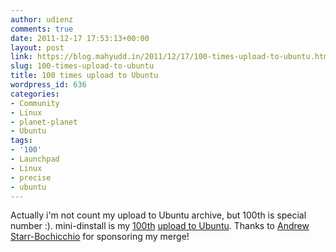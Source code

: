 ```yaml
---
author: udienz
comments: true
date: 2011-12-17 17:53:13+00:00
layout: post
link: https://blog.mahyudd.in/2011/12/17/100-times-upload-to-ubuntu.html
slug: 100-times-upload-to-ubuntu
title: 100 times upload to Ubuntu
wordpress_id: 636
categories:
- Community
- Linux
- planet-planet
- Ubuntu
tags:
- '100'
- Launchpad
- Linux
- precise
- ubuntu
---
```


Actually i'm not count my upload to Ubuntu archive, but 100th is special number :). mini-dinstall is my [100th](https://bugs.launchpad.net/bugs/905671) [upload to Ubuntu](https://lists.ubuntu.com/archives/precise-changes/2011-December/005334.html). Thanks to [Andrew Starr-Bochicchio](https://launchpad.net/~andrewsomething) for sponsoring my merge!
